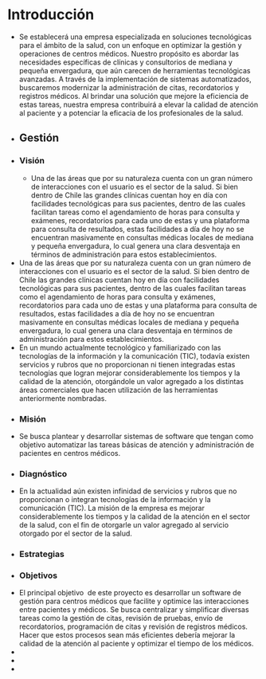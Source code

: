 # Introducción
- Se establecerá una empresa especializada en soluciones tecnológicas para el ámbito de la salud, con un enfoque en optimizar la gestión y operaciones de centros médicos. Nuestro propósito es abordar las necesidades específicas de clínicas y consultorios de mediana y pequeña envergadura, que aún carecen de herramientas tecnológicas avanzadas. A través de la implementación de sistemas automatizados, buscaremos modernizar la administración de citas, recordatorios y registros médicos. Al brindar una solución que mejore la eficiencia de estas tareas, nuestra empresa contribuirá a elevar la calidad de atención al paciente y a potenciar la eficacia de los profesionales de la salud.
- ## Gestión
- ### Visión
	- Una de las áreas que por su naturaleza cuenta con un gran número de interacciones con el usuario es el sector de la salud. Si bien dentro de Chile las grandes clínicas cuentan hoy en día con facilidades tecnológicas para sus pacientes, dentro de las cuales facilitan tareas como el agendamiento de horas para consulta y exámenes, recordatorios para cada uno de estas y una plataforma para consulta de resultados, estas facilidades a día de hoy no se encuentran masivamente en consultas médicas locales de mediana y pequeña envergadura, lo cual genera una clara desventaja en términos de administración para estos establecimientos.
- Una de las áreas que por su naturaleza cuenta con un gran número de interacciones con el usuario es el sector de la salud. Si bien dentro de Chile las grandes clínicas cuentan hoy en día con facilidades tecnológicas para sus pacientes, dentro de las cuales facilitan tareas como el agendamiento de horas para consulta y exámenes, recordatorios para cada uno de estas y una plataforma para consulta de resultados, estas facilidades a día de hoy no se encuentran masivamente en consultas médicas locales de mediana y pequeña envergadura, lo cual genera una clara desventaja en términos de administración para estos establecimientos.
- En un mundo actualmente tecnológico y familiarizado con las tecnologías de la información y la comunicación (TIC), todavía existen servicios y rubros que no proporcionan ni tienen integradas estas tecnologías que logran mejorar considerablemente los tiempos y la calidad de la atención, otorgándole un valor agregado a los distintas áreas comerciales que hacen utilización de las herramientas anteriormente nombradas.
- ### Misión
- Se busca plantear y desarrollar sistemas de software que tengan como objetivo automatizar las tareas básicas de atención y administración de pacientes en centros médicos.
- ### Diagnóstico
- En la actualidad aún existen infinidad de servicios y rubros que no proporcionan o integran tecnologías de la información y la comunicación (TIC). La misión de la empresa es mejorar considerablemente los tiempos y la calidad de la atención en el sector de la salud, con el fin de otorgarle un valor agregado al servicio otorgado por el sector de la salud.
- ### Estrategias
- ### Objetivos
- El principal objetivo  de este proyecto es desarrollar un software de gestión para centros médicos que facilite y optimice las interacciones entre pacientes y médicos. Se busca centralizar y simplificar diversas tareas como la gestión de citas, revisión de pruebas, envío de recordatorios, programación de citas y revisión de registros médicos. Hacer que estos procesos sean más eficientes debería mejorar la calidad de la atención al paciente y optimizar el tiempo de los médicos.
-
-
-